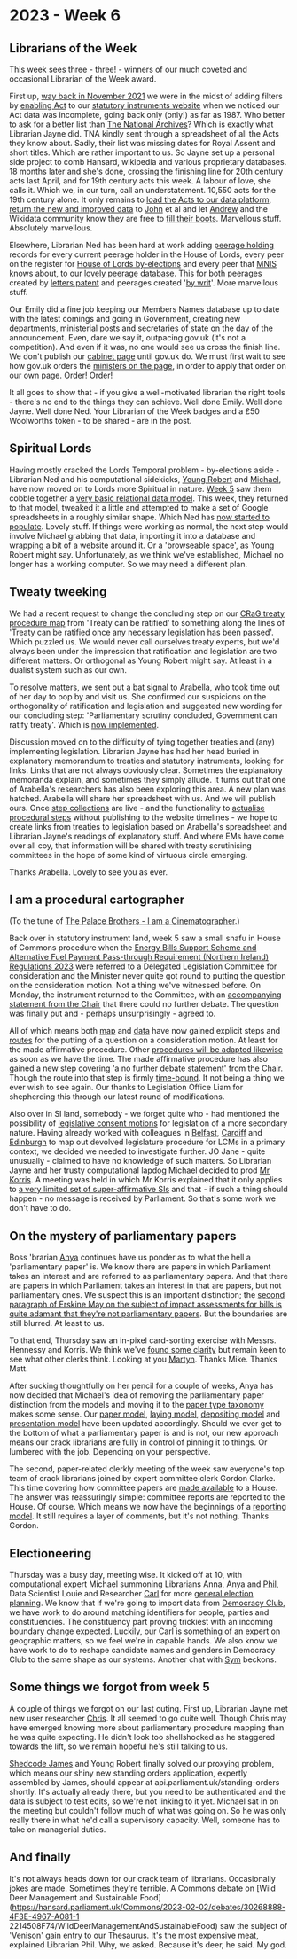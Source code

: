# 2023 - Week 6

## Librarians of the Week

This week sees three - three! - winners of our much coveted and occasional Librarian of the Week award.

First up, [way back in November 2021](https://ukparliament.github.io/ontologies/meta/weeknotes/2021/49/#a-big-announcement) we were in the midst of adding filters by [enabling Act](https://ukparliament.github.io/ontologies/legislation/legislation-ontology#d4e155) to our [statutory instruments website](https://statutoryinstruments.parliament.uk/) when we noticed our Act data was incomplete, going back only (only!) as far as 1987. Who better to ask for a better list than [The National Archives](https://www.nationalarchives.gov.uk/)? Which is exactly what Librarian Jayne did. TNA kindly sent through a spreadsheet of all the Acts they know about. Sadly, their list was missing dates for Royal Assent and short titles. Which are rather important to us. So Jayne set up a personal side project to comb Hansard, wikipedia and various proprietary databases. 18 months later and she's done, crossing the finishing line for 20th century acts last April, and for 19th century acts this week. A labour of love, she calls it. Which we, in our turn, call an understatement. 10,550 acts for the 19th century alone. It only remains to [load the Acts to our data platform](https://trello.com/c/lzA6e3YZ/428-update-act-data-from-tna-linked-data-api), [return the new and improved data](https://trello.com/c/Ji13X4ya/490-provide-tna-royal-assent-dates) to [John](https://mastodon.me.uk/@johnlsheridan) et al and let [Andrew](https://mastodon.flooey.org/@generalising) and the Wikidata community know they are free to [fill their boots](https://trello.com/c/2KjXOnfN/437-contact-andrew-gray-about-act-data). Marvellous stuff. Absolutely marvellous.

Elsewhere, Librarian Ned has been hard at work adding [peerage holding](https://ukparliament.github.io/ontologies/peerage/peerage-ontology#d4e112) records for every current peerage holder in the House of Lords, every peer on the register for [House of Lords by-elections](https://www.parliament.uk/mps-lords-and-offices/offices/lords/house-of-lords-external-communications/by-elections/) and every peer that [MNIS](https://data.parliament.uk/membersdataplatform/) knows about, to our [lovely peerage database](https://peerages.historyofparliamentonline.org/). This for both peerages created by [letters patent](https://ukparliament.github.io/ontologies/peerage/peerage-ontology#d4e179) and peerages created '[by writ](https://ukparliament.github.io/ontologies/peerage/peerage-ontology#d4e867)'. More marvellous stuff.

Our Emily did a fine job keeping our Members Names database up to date with the latest comings and going in Government, creating new departments, ministerial posts and secretaries of state on the day of the announcement. Even, dare we say it, outpacing gov.uk (it's not a competition). And even if it was, no one would see us cross the finish line. We don't publish our [cabinet page](https://members.parliament.uk/Government/Cabinet) until gov.uk do. We must first wait to see how gov.uk orders the [ministers on the page](https://www.gov.uk/government/ministers), in order to apply that order on our own page. Order! Order!

It all goes to show that - if you give a well-motivated librarian the right tools - there's no end to the things they can achieve. Well done Emily. Well done Jayne. Well done Ned. Your Librarian of the Week badges and a £50 Woolworths token - to be shared - are in the post.

## Spiritual Lords

Having mostly cracked the Lords Temporal problem - by-elections aside - Librarian Ned and his computational sidekicks, [Young Robert](https://mastodon.me.uk/@robertbrook) and [Michael](https://mastodon.me.uk/@fantasticlife), have now moved on to Lords more Spiritual in nature. [Week 5](https://ukparliament.github.io/ontologies/meta/weeknotes/2023/05/#on-matters-of-modelling) saw them cobble together a [very basic relational data model](https://github.com/ukparliament/ontologies/blob/master/lord-bishop/meta/schema.svg). This week, they returned to that model, tweaked it a little and attempted to make a set of Google spreadsheets in a roughly similar shape. Which Ned has [now started to populate](https://docs.google.com/spreadsheets/d/11SRXDMHHtBYtm1QANphs30tJH0GEgsIPc20G3VdzkWc/edit?usp=sharing). Lovely stuff. If things were working as normal, the next step would involve Michael grabbing that data, importing it into a database and wrapping a bit of a website around it. Or a 'browseable space', as Young Robert might say. Unfortunately, as we think we've established, Michael no longer has a working computer. So we may need a different plan.

## Tweaty tweeking

We had a recent request to change the concluding step on our [CRaG treaty procedure map](https://ukparliament.github.io/ontologies/procedure/maps/treaties/crag-treaties/crag-treaties.pdf) from 'Treaty can be ratified' to something along the lines of 'Treaty can be ratified once any necessary legislation has been passed'. Which puzzled us. We would never call ourselves treaty experts, but we'd always been under the impression that ratification and legislation are two different matters. Or orthogonal as Young Robert might say. At least in a dualist system such as our own.

To resolve matters, we sent out a bat signal to [Arabella](https://scholar.social/@arabella_law), who took time out of her day to pop by and visit us. She confirmed our suspicions on the orthogonality of ratification and legislation and suggested new wording for our concluding step: 'Parliamentary scrutiny concluded, Government can ratify treaty'. Which is [now implemented](https://treaties.parliament.uk/treaty/snzFSs5u/CP-689/).

Discussion moved on to the difficulty of tying together treaties and (any) implementing legislation. Librarian Jayne has had her head buried in explanatory memorandum to treaties and statutory instruments, looking for links. Links that are not always obviously clear. Sometimes the explanatory memoranda explain, and sometimes they simply allude. It turns out that one of Arabella's researchers has also been exploring this area. A new plan was hatched. Arabella will share her spreadsheet with us. And we will publish ours. Once [step collections](https://ukparliament.github.io/ontologies/procedure/procedure-ontology#d4e244) are live - and the functionality to [actualise](https://ukparliament.github.io/ontologies/procedure/procedure-ontology#d4e300) [procedural steps](https://ukparliament.github.io/ontologies/procedure/procedure-ontology#d4e175) without publishing to the website timelines - we hope to create links from treaties to legislation based on Arabella's spreadsheet and Librarian Jayne's readings of explanatory stuff. And where EMs have come over all coy, that information will be shared with treaty scrutinising committees in the hope of some kind of virtuous circle emerging.

Thanks Arabella. Lovely to see you as ever.

## I am a procedural cartographer

(To the tune of [The Palace Brothers - I am a Cinematographer](https://www.youtube.com/watch?v=owvF3Vb0JhA&ab_channel=tomkat69pc).)

Back over in statutory instrument land, week 5 saw a small snafu in House of Commons procedure when the [Energy Bills Support Scheme and Alternative Fuel Payment Pass-through Requirement (Northern Ireland) Regulations 2023](https://statutoryinstruments.parliament.uk/instrument/7nInYLHG/timeline/prlGyl2q/) were referred to a Delegated Legislation Committee for consideration and the Minister never quite got round to putting the question on the consideration motion. Not a thing we've witnessed before. On Monday, the instrument returned to the Committee, with an [accompanying statement from the Chair](https://hansard.parliament.uk/commons/2023-02-06/debates/7ee068b5-2e22-44e3-804d-b68f9a189bcb/EnergyBillsSupportSchemeAndAlternativeFuelPaymentPass-ThroughRequirement(NorthernIreland)Regulations2023#contribution-295C514B-3CF0-40AE-9CF2-B51284531611) that there could no further debate. The question was finally put and - perhaps unsurprisingly - agreed to.  

All of which means both [map](https://ukparliament.github.io/ontologies/procedure/maps/legislation/secondary/statutory-instruments/affirmative-procedures/made/made-affirmative.pdf) and [data](https://ukparliament.github.io/ontologies/procedure/maps/legislation/secondary/statutory-instruments/affirmative-procedures/draft/draft-affirmative.svg) have now gained explicit steps and [routes](https://ukparliament.github.io/ontologies/procedure/procedure-ontology#d4e164) for the putting of a question on a consideration motion. At least for the made affirmative procedure. Other [procedures will be adapted likewise](https://trello.com/c/umhb7F8N/356-explicit-modelling-of-motions-to-consider) as soon as we have the time. The made affirmative procedure has also gained a new step covering 'a no further debate statement' from the Chair. Though the route into that step is firmly [time-bound](https://ukparliament.github.io/ontologies/procedure/procedure-ontology#d4e267). It not being a thing we ever wish to see again. Our thanks to Legislation Office Liam for shepherding this through our latest round of modifications.

Also over in SI land, somebody - we forget quite who - had mentioned the possibility of [legislative consent motions](https://www.parliament.uk/site-information/glossary/legislative-consent/) for legislation of a more secondary nature. Having already worked with colleagues in [Belfast](https://ukparliament.github.io/ontologies/procedure/maps/legislation/primary/public-bills/components/devolved-legislature-consent/northern-ireland-assembly/northern-ireland-assembly-consent.pdf), [Cardiff](https://ukparliament.github.io/ontologies/procedure/maps/legislation/primary/public-bills/components/devolved-legislature-consent/senedd-cymru/senedd-cymru-consent.pdf) and [Edinburgh](https://ukparliament.github.io/ontologies/procedure/maps/legislation/primary/public-bills/components/devolved-legislature-consent/scottish-parliament/scottish-parliament-consent.pdf) to map out devolved legislature procedure for LCMs in a primary context, we decided we needed to investigate further. JO Jane - quite unusually - claimed to have no knowledge of such matters. So Librarian Jayne and her trusty computational lapdog Michael decided to prod [Mr Korris](https://twitter.com/MattKorris). A meeting was held in which Mr Korris explained that it only applies to [a very limited set of super-affirmative SIs](https://trello.com/c/T5YifG8Z/550-legislative-consent-and-sis) and that - if such a thing should happen - no message is received by Parliament. So that's some work we don't have to do.

## On the mystery of parliamentary papers

Boss 'brarian [Anya](https://mastodon.me.uk/@anyaso) continues have us ponder as to what the hell a 'parliamentary paper' is. We know there are papers in which Parliament takes an interest and are referred to as parliamentary papers. And that there are papers in which Parliament takes an interest in that are papers, but not parliamentary ones. We suspect this is an important distinction; the [second paragraph of Erskine May on the subject of impact assessments for bills is quite adamant that they're not parliamentary papers](https://erskinemay.parliament.uk/section/4986/impact-assessment/). But the boundaries are still blurred. At least to us.

To that end, Thursday saw an in-pixel card-sorting exercise with Messrs. Hennessy and Korris. We think we've [found some clarity](https://github.com/ukparliament/ontologies/blob/master/paper/meta/parliamentary-papers.svg) but remain keen to see what other clerks think. Looking at you [Martyn](https://twitter.com/martynpatrick). Thanks Mike. Thanks Matt.

After sucking thoughtfully on her pencil for a couple of weeks, Anya has now decided that Michael's idea of removing the parliamentary paper distinction from the models and moving it to the [paper type taxonomy](https://ukparliament.github.io/ontologies/paper/paper-ontology#d4e140) makes some sense. Our [paper model](https://ukparliament.github.io/ontologies/paper/paper-ontology), [laying model](https://ukparliament.github.io/ontologies/laying/laying-ontology), [depositing model](https://ukparliament.github.io/ontologies/depositing/depositing-ontology) and [presentation model](https://ukparliament.github.io/ontologies/presentation/presentation-ontology) have been updated accordingly. Should we ever get to the bottom of what a parliamentary paper is and is not, our new approach means our crack librarians are fully in control of pinning it to things. Or lumbered with the job. Depending on your perspective.

The second, paper-related clerkly meeting of the week saw everyone's top team of crack librarians joined by expert committee clerk Gordon Clarke. This time covering how committee papers are [made available](https://ukparliament.github.io/ontologies/making-available/making-available-ontology) to a House. The answer was reassuringly simple: committee reports are reported to the House. Of course. Which means we now have the beginnings of a [reporting model](https://ukparliament.github.io/ontologies/reporting/reporting-ontology). It still requires a layer of comments, but it's not nothing. Thanks Gordon.

## Electioneering

Thursday was a busy day, meeting wise. It kicked off at 10, with computational expert Michael summoning Librarians Anna, Anya and [Phil](https://mastodon.social/@Mognar), Data Scientist Louie and Researcher [Carl](https://twitter.com/carlbaker) for more [general election planning](https://trello.com/b/owaHiYDj/mnis-general-elections). We know that if we're going to import data from [Democracy Club](https://democracyclub.org.uk/), we have work to do around matching identifiers for people, parties and constituencies. The constituency part proving trickiest with an incoming boundary change expected. Luckily, our Carl is something of an expert on geographic matters, so we feel we're in capable hands. We also know we have work to do to reshape candidate names and genders in Democracy Club to the same shape as our systems. Another chat with [Sym](https://mastodon.me.uk/@symroe) beckons.

## Some things we forgot from week 5

A couple of things we forgot on our last outing. First up, Librarian Jayne met new user researcher [Chris](https://twitter.com/chriscaden_). It all seemed to go quite well. Though Chris may have emerged knowing more about parliamentary procedure mapping than he was quite expecting. He didn't look too shellshocked as he staggered towards the lift, so we remain hopeful he's still talking to us.

[Shedcode James](https://mastodon.me.uk/@jamesjefferies) and Young Robert finally solved our proxying problem, which means our shiny new standing orders application, expertly assembled by James, should appear at api.parliament.uk/standing-orders shortly. It's actually already there, but you need to be authenticated and the data is subject to test edits, so we're not linking to it yet. Michael sat in on the meeting but couldn't follow much of what was going on. So he was only really there in what he'd call a supervisory capacity. Well, someone has to take on managerial duties.

## And finally

It's not always heads down for our crack team of librarians. Occasionally jokes are made. Sometimes they're terrible. A Commons debate on [Wild Deer Management and Sustainable Food](https://hansard.parliament.uk/Commons/2023-02-02/debates/30268888-4F3E-4967-A081-1
2214508F74/WildDeerManagementAndSustainableFood) saw the subject of 'Venison' gain entry to our Thesaurus. It's the most expensive meat, explained Librarian Phil. Why, we asked. Because it's deer, he said. My god.

